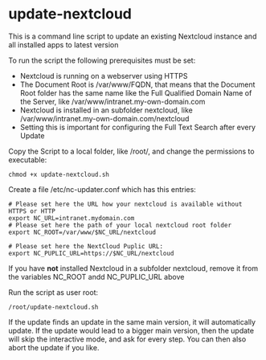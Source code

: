 # update-nextcloud
This is a command line script to update an existing Nextcloud instance and all installed apps to latest version

To run the script the following prerequisites must be set:
- Nextcloud is running on a webserver using HTTPS
- The Document Root is /var/www/FQDN, that means that the Document Root folder has the same name like the Full Qualified Domain Name of the Server, like /var/www/intranet.my-own-domain.com
- Nextcloud is installed in an subfolder nextcloud, like /var/www/intranet.my-own-domain.com/nextcloud
- Setting this is important for configuring the Full Text Search after every Update


Copy the Script to a local folder, like /root/, and change the permissions to executable:
````
chmod +x update-nextcloud.sh
````

Create a file /etc/nc-updater.conf which has this entries:
````
# Please set here the URL how your nextcloud is available without HTTPS or HTTP
export NC_URL=intranet.mydomain.com
# Please set here the path of your local nextcloud root folder
export NC_ROOT=/var/www/$NC_URL/nextcloud

# Please set here the NextCloud Puplic URL:
export NC_PUPLIC_URL=https://$NC_URL/nextcloud
````
If you have **not** installed Nextcloud in a subfolder nextcloud, remove it from the variables NC_ROOT andd NC_PUPLIC_URL above

Run the script as user root:
````
/root/update-nextcloud.sh
````
If the update finds an update in the same main version, it will automatically update. If the update would lead to a bigger main version, then the update will skip the interactive mode, and ask for every step. You can then also abort the update if you like.

